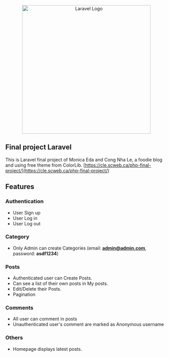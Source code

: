 <p align="center"><a href="https://laravel.com" target="_blank"><img src="https://raw.githubusercontent.com/laravel/art/master/logo-lockup/5%20SVG/2%20CMYK/1%20Full%20Color/laravel-logolockup-cmyk-red.svg" width="400" alt="Laravel Logo"></a></p>


## Final project Laravel
This is Laravel final project of Monica Eda and Cong Nha Le, a foodie blog and using free theme from ColorLib.
[https://cle.scweb.ca/php-final-project/](https://cle.scweb.ca/php-final-project/)

## Features

### Authentication
- User Sign up
- User Log in
- User Log out

### Category
- Only Admin can create Categories (email: **admin@admin.com**, password: **asdf1234**)

### Posts
- Authenticated user can Create Posts.
- Can see a list of their own posts in My posts.
- Edit/Delete their Posts.
- Pagination

### Comments
- All user can comment in posts
- Unauthenticated user's comment are marked as Anonymous username

### Others
- Homepage displays latest posts.
